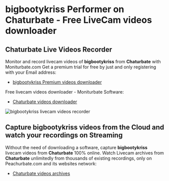 # bigbootykriss Performer on Chaturbate - Free LiveCam videos downloader

## Chaturbate Live Videos Recorder

Monitor and record livecam videos of **bigbootykriss** from **Chaturbate** with Moniturbate.com
Get a premium trial for free by just and only registering with your Email address:
* [bigbootykriss Premium videos downloader](https://moniturbate.com/request-demo-licence-key.html)

Free livecam videos downloader - Moniturbate Software:
* [Chaturbate videos downloader](https://moniturbate.com/moniturbate-download-software.html)

![bigbootykriss livecam videos recorder](https://peachurnet.com/templates/moniturbate-software.png)


## Capture bigbootykriss videos from the Cloud and watch your recordings on Streaming

Without the need of downloading a software, capture **bigbootykriss** livecam videos from **Chaturbate** 100% online.
Watch Livecam archives from **Chaturbate** unlimitedly from thousands of existing recordings, only on Peachurbate.com and its websites network:
* [Chaturbate videos archives](https://peachurnet.com/)